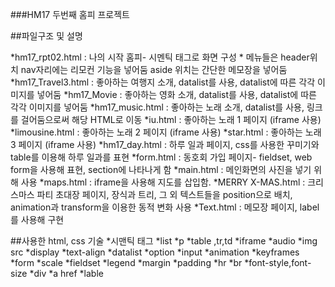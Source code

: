 ###HM17 두번째 홈피 프로젝트

##파일구조 및 설명

*hm17_rpt02.html : 나의 시작 홈피- 시멘틱 태그로 화면 구성 * 메뉴들은 header위치 nav자리에는 리모컨 기능을 넣어둠 aside 위치는 간단한 메모장을 넣어둠
*hm17_Travel3.html : 좋아하는 여행지 소개, datalist를 사용, datalist에 따른 각각 이미지를 넣어둠
*hm17_Movie : 좋아하는 영화 소개, datalist를 사용, datalist에 따른 각각 이미지를 넣어둠
*hm17_music.html :  좋아하는 노래 소개, datalist를 사용, 링크를 걸어둠으로써 해당 HTML로 이동
  *iu.html : 좋아하는 노래 1 페이지 (iframe 사용)
  *limousine.html : 좋아하는 노래 2 페이지 (iframe 사용)
  *star.html : 좋아하는 노래 3 페이지 (iframe 사용)
*hm17_day.html : 하루 일과 페이지, css를 사용한 꾸미기와 table를 이용해 하루 일과를 표현
*form.html : 동호회 가입 페이지- fieldset, web form을 사용해 표현, section에 나타나게 함
*main.html : 메인화면의 사진을 넣기 위해 사용
*maps.html : iframe을 사용해 지도를 삽입함.
*MERRY X-MAS.html : 크리스마스 파티 초대장 페이지, 장식과 트리, 그 외 텍스트들을 position으로 배치, animation과 transform을 이용한 동적 변화 사용
*Text.html : 메모장 페이지, label를 사용해 구현

##사용한 html, css 기술
*시맨틱 태그
*list
*p
*table ,tr,td
*iframe
*audio
*img src
*display
*text-align
*datalist
*option
*input
*animation
*keyframes
*form
*scale
*fieldset
*legend
*margin
*padding
*hr
*br
*font-style,font-size
*div
*a href
*lable
